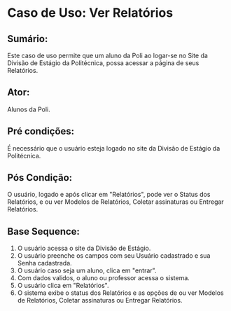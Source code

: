 # Caso de Uso: Ver Relatórios

## Sumário: 
Este caso de uso permite que um aluno da Poli ao logar-se no Site da Divisão de Estágio da Politécnica, possa acessar a página de seus Relatórios.

## Ator:
Alunos da Poli.

## Pré condições:
É necessário que o usuário esteja logado no site da Divisão de Estágio da Politécnica.

## Pós Condição:
O usuário, logado e após clicar em "Relatórios", pode ver o Status dos Relatórios, e ou ver Modelos de Relatórios, Coletar assinaturas ou Entregar Relatórios.

## Base Sequence:
1. O usuário acessa o site da Divisão de Estágio.
2. O usuário preenche os campos com seu Usuário cadastrado e sua Senha cadastrada.
3. O usuário caso seja um aluno, clica em "entrar".
4. Com dados validos, o aluno ou professor acessa o sistema.
5. O usuário clica em "Relatórios".
6. O sistema exibe o status dos Relatórios e as opções de ou ver Modelos de Relatórios, Coletar assinaturas ou Entregar Relatórios.
